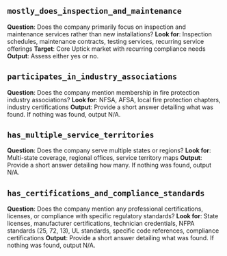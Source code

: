 ## **`mostly_does_inspection_and_maintenance`**

**Question**: Does the company primarily focus on inspection and maintenance services rather than new installations?
**Look for**: Inspection schedules, maintenance contracts, testing services, recurring service offerings
**Target**: Core Uptick market with recurring compliance needs
**Output**: Assess either yes or no.

## **`participates_in_industry_associations`**

**Question**: Does the company mention membership in fire protection industry associations?
**Look for**: NFSA, AFSA, local fire protection chapters, industry certifications
**Output**: Provide a short answer detailing what was found. If nothing was found, output N/A.

## **`has_multiple_service_territories`**

**Question**: Does the company serve multiple states or regions?
**Look for**: Multi-state coverage, regional offices, service territory maps
**Output**: Provide a short answer detailing how many. If nothing was found, output N/A.

## **`has_certifications_and_compliance_standards`**

**Question**: Does the company mention any professional certifications, licenses, or compliance with specific regulatory standards?
**Look for**: State licenses, manufacturer certifications, technician credentials, NFPA standards (25, 72, 13), UL standards, specific code references, compliance certifications
**Output**: Provide a short answer detailing what was found. If nothing was found, output N/A.
